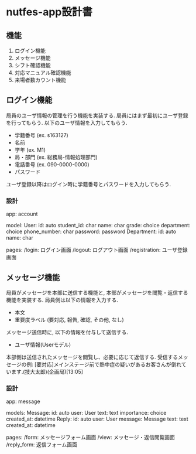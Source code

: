# nutfes-app設計書

## 機能
1. ログイン機能
2. メッセージ機能
3. シフト確認機能
4. 対応マニュアル確認機能
5. 来場者数カウント機能

## ログイン機能
局員のユーザ情報の管理を行う機能を実装する.
局員にはまず最初にユーザ登録を行ってもらう.
以下のユーザ情報を入力してもらう.

- 学籍番号 (ex. s163127)
- 名前
- 学年 (ex. M1)
- 局・部門 (ex. 総務局-情報処理部門)
- 電話番号 (ex. 090-0000-0000)
- パスワード

ユーザ登録以降はログイン時に学籍番号とパスワードを入力してもらう.

### 設計
app: account

model:
  User:
    id: auto
    student_id: char
    name: char
    grade: choice
    department: choice
    phone_number: char
    password: password
  Department:
    id: auto
    name: char

pages:
  /login: ログイン画面
  /logout: ログアウト画面
  /registration: ユーザ登録画面


## メッセージ機能
局員がメッセージを本部に送信する機能と, 本部がメッセージを閲覧・返信する機能を実装する.
局員側は以下の情報を入力する.

- 本文
- 重要度ラベル (要対応, 報告, 確認, その他, なし)

メッセージ送信時に, 以下の情報を付与して送信する.

- ユーザ情報(Userモデル)

本部側は送信されたメッセージを閲覧し、必要に応じて返信する.
受信するメッセージの例: \[要対応\]メインステージ前で熱中症の疑いがあるお客さんが倒れています.(技大太郎)(企画局)\[13:05\]

### 設計
app: message

models:
  Message:
    id: auto
    user: User
    text: text
    importance: choice
    created_at: datetime
  Reply:
    id: auto
    user: User
    message: Message
    text: text
    created_at: datetime

pages:
  /form: メッセージフォーム画面
  /view: メッセージ・返信閲覧画面
  /reply_form: 返信フォーム画面
